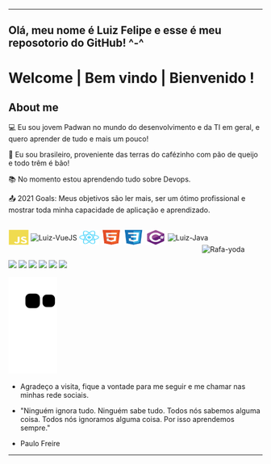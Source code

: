 
----------------------------------------------------------------------------------

## Olá, meu nome é Luiz Felipe e esse é meu reposotorio do GitHub! ^-^

# Welcome | Bem vindo | Bienvenido !

## About me

:computer: Eu sou jovem Padwan no mundo do desenvolvimento e da TI em geral, e quero aprender de tudo e mais um pouco!

:house_with_garden: Eu sou brasileiro, proveniente das terras do cafézinho com pão de queijo e todo trêm é bão!

:books: No momento estou aprendendo tudo sobre Devops.

:outbox_tray: 2021 Goals: Meus objetivos são ler mais, ser um ótimo profissional e mostrar toda minha capacidade de aplicação e aprendizado.


  
<div style="display: inline_block"><br>
  <img align="center" alt="Luiz-Js" height="30" width="40" src="https://raw.githubusercontent.com/devicons/devicon/master/icons/javascript/javascript-plain.svg">
  <img align="center" alt="Luiz-VueJS" height="30" width="40" src="https://cdn.jsdelivr.net/gh/devicons/devicon/icons/vuejs/vuejs-original.svg">
  <img align="center" alt="Luiz-React" height="30" width="40" src="https://raw.githubusercontent.com/devicons/devicon/master/icons/react/react-original.svg">
  <img align="center" alt="Luiz-HTML" height="30" width="40" src="https://raw.githubusercontent.com/devicons/devicon/master/icons/html5/html5-original.svg">
  <img align="center" alt="Luiz-CSS" height="30" width="40" src="https://raw.githubusercontent.com/devicons/devicon/master/icons/css3/css3-original.svg">
  <img align="center" alt="Luiz-Csharp" height="30" width="40" src="https://raw.githubusercontent.com/devicons/devicon/master/icons/csharp/csharp-original.svg">
  <img align="center" alt="Luiz-Java" height="50" width="50" src="https://cdn.jsdelivr.net/gh/devicons/devicon/icons/java/java-original-wordmark.svg">
  <img align="right" alt="Rafa-yoda" src="https://github.com/TheDudeThatCode/TheDudeThatCode/blob/master/Assets/hmm.gif"  width="120" height="106" frameBorder="0">
  
  </img>
</div>
  
  ##
 
<div> 
  <a href="https://www.youtube.com/channel/UC0mEMhS3j4SFtZTjsQh8kpg" target="_blank"><img src="https://img.shields.io/badge/YouTube-FF0000?style=for-the-badge&logo=youtube&logoColor=white" target="_blank"></a>
  <a href="https://www.instagram.com/luizin_8/" target="_blank"><img src="https://img.shields.io/badge/-Instagram-%23E4405F?style=for-the-badge&logo=instagram&logoColor=white" target="_blank"></a>
 	<a href="hhttps://www.twitch.tv/avestruzy" target="_blank"><img src="https://img.shields.io/badge/Twitch-9146FF?style=for-the-badge&logo=twitch&logoColor=white" target="_blank"></a>
 <a href="https://discord.com/invite/tmsKJ6TctE" target="_blank"><img src="https://img.shields.io/badge/Discord-7289DA?style=for-the-badge&logo=discord&logoColor=white" target="_blank"></a> 
  <a href = "mailto:luiz.felipeam@hotmail.com"><img src="https://img.shields.io/badge/Microsoft_Outlook-0078D4?style=for-the-badge&logo=microsoft-outlook&logoColor=white" target="_blank"></a>
  <a href="https://www.linkedin.com/in/luiz-felipe-a-6417ab93/" target="_blank"><img src="https://img.shields.io/badge/-LinkedIn-%230077B5?style=for-the-badge&logo=linkedin&logoColor=white" target="_blank"></a> 
 
  ![Snake animation](https://github.com/rafaballerini/rafaballerini/blob/output/github-contribution-grid-snake.svg)
 
</div>


- Agradeço a visita, fique a vontade para me seguir e me chamar nas minhas rede sociais.

- "Ninguém ignora tudo. Ninguém sabe tudo. Todos nós sabemos alguma coisa. Todos nós ignoramos alguma coisa. Por isso aprendemos sempre."
- Paulo Freire

----------------------------------------------------------------------------------

